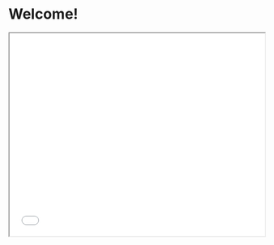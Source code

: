 # Welcome!

<iframe src="../slides/slides_introduction.html" width="100%" height="400px">
</iframe>

